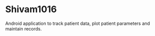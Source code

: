 # Shivam1016
Android application to track patient data, plot patient parameters and maintain records.
